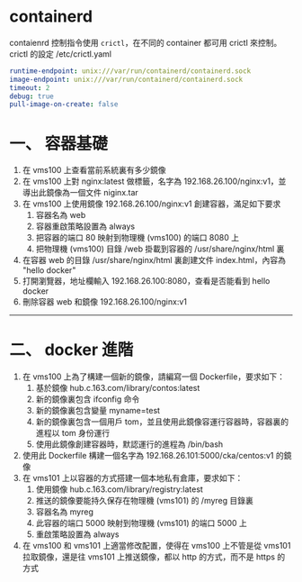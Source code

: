 # containerd

contaienrd 控制指令使用 `crictl`，在不同的 container 都可用 crictl 來控制。
crictl 的設定 /etc/crictl.yaml
```yaml
runtime-endpoint: unix:///var/run/containerd/containerd.sock
image-endpoint: unix:///var/run/containerd/containerd.sock
timeout: 2
debug: true
pull-image-on-create: false
```


# 一、 容器基礎
1. 在 vms100 上查看當前系統裏有多少鏡像
2. 在 vms100 上對 nginx:latest 做標籤，名字為 192.168.26.100/nginx:v1，並導出此鏡像為一個文件 niginx.tar
3. 在 vms100 上使用鏡像 192.168.26.100/nginx:v1 創建容器，滿足如下要求
    1. 容器名為 web
    2. 容器重啟策略設置為 always
    3. 把容器的端口 80 映射到物理機 (vms100) 的端口 8080 上
    4. 把物理機 (vms100) 目錄 /web 掛載到容器的 /usr/share/nginx/html 裏
4. 在容器 web 的目錄 /usr/share/nginx/html 裏創建文件 index.html，內容為 "hello docker"
5. 打開瀏覽器，地址欄輸入 192.168.26.100:8080，查看是否能看到 hello docker
6. 刪除容器 web 和鏡像 192.168.26.100/nginx:v1

---

# 二、 docker 進階

1. 在 vms100 上為了構建一個新的鏡像，請編寫一個 Dockerfile，要求如下：
    1. 基於鏡像 hub.c.163.com/library/contos:latest
    2. 新的鏡像裏包含 ifconfig 命令
    3. 新的鏡像裏包含變量 myname=test
    4. 新的鏡像裏包含一個用戶 tom，並且使用此鏡像容運行容器時，容器裏的進程以 tom 身份運行
    5. 使用此鏡像創建容器時，默認運行的進程為 /bin/bash
2. 使用此 Dockerfile 構建一個名字為 192.168.26.101:5000/cka/centos:v1 的鏡像
3. 在 vms101 上以容器的方式搭建一個本地私有倉庫，要求如下：
    1. 使用鏡像 hub.c.163.com/library/registry:latest
    2. 推送的鏡像要能持久保存在物理機 (vms101) 的 /myreg 目錄裏
    3. 容器名為 myreg
    4. 此容器的端口 5000 映射到物理機 (vms101) 的端口 5000 上
    5. 重啟策略設置為 always
4. 在 vms100 和 vms101 上適當修改配置，使得在 vms100 上不管是從 vms101 拉取鏡像，還是往 vms101 上推送鏡像，都以 http 的方式，而不是 https 的方式



